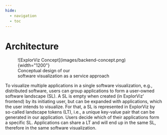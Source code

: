 ```yaml
---
hide:
  - navigation
  - toc
---
```


# Architecture

<figure markdown>
![ExplorViz Concept](images/backend-concept.png){width="1200"}
<figcaption>Conceptual design of our<br />
software visualization as a service approach</figcaption>
</figure>

To visualize multiple applications in a single software visualization, e.g., distributed software, users can group applications to form a user-owned software landscape (SL). A SL is empty when created (in ExplorViz' frontend) by its initiating user, but can be expanded with applications, which the user intends to visualize. For that, a SL is represented in ExplorViz by so-called landscape tokens (LT), i.e., a unique key-value pair that can be generated in our application. Users decide which of their applications form a specific SL. Applications can share a LT and will end up in the same SL, therefore in the same software visualization.
